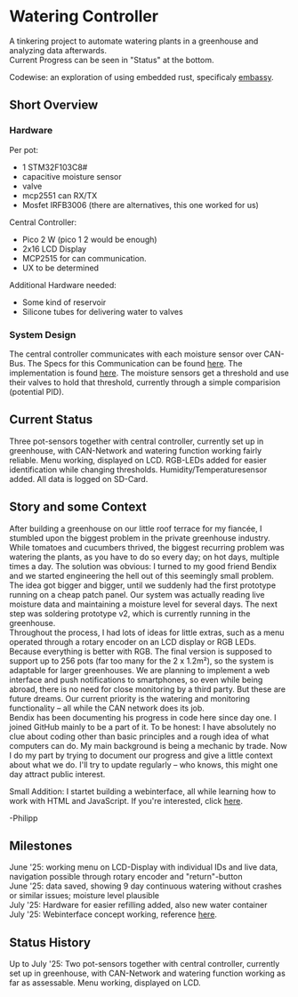 # Watering Controller
A tinkering project to automate watering plants in a greenhouse and analyzing data afterwards.  
Current Progress can be seen in "Status" at the bottom.

Codewise: an exploration of using embedded rust, specificaly [embassy](https://embassy.dev/).

## Short Overview
### Hardware
Per pot:
  - 1 STM32F103C8# 
  - capacitive moisture sensor
  - valve
  - mcp2551 can RX/TX
  - Mosfet IRFB3006 (there are alternatives, this one worked for us)

Central Controller:
  - Pico 2 W (pico 1 2 would be enough)
  - 2x16 LCD Display
  - MCP2515 for can communication.
  - UX to be determined

Additional Hardware needed:
  - Some kind of reservoir
  - Silicone tubes for delivering water to valves

### System Design
The central controller communicates with each moisture sensor over CAN-Bus.
The Specs for this Communication can be found [here](/can_protocol.md). The implementation is found [here](/can_protocol).
The moisture sensors get a threshold and use their valves to hold that threshold, currently through a simple comparision (potential PID).

## Current Status
Three pot-sensors together with central controller, currently set up in greenhouse, with CAN-Network and watering function working fairly reliable. Menu working, displayed on LCD. RGB-LEDs added for easier identification while changing thresholds. Humidity/Temperaturesensor added. All data is logged on SD-Card.

## Story and some Context
After building a greenhouse on our little roof terrace for my fiancée, I stumbled upon the biggest problem in the private greenhouse industry. While tomatoes and cucumbers thrived, the biggest recurring problem was watering the plants, as you have to do so every day; on hot days, multiple times a day.
The solution was obvious: I turned to my good friend Bendix and we started engineering the hell out of this seemingly small problem. The idea got bigger and bigger, until we suddenly had the first prototype running on a cheap patch panel. Our system was actually
reading live moisture data and maintaining a moisture level for several days. The next step was soldering prototype v2, which is currently running in the greenhouse.  
Throughout the process, I had lots of ideas for little extras, such as a menu operated through a rotary encoder on an LCD display or RGB LEDs. Because everything is better with RGB. The final version is supposed to support up to 256 pots (far too many for the 2 x 1.2m²), so the system is adaptable for larger greenhouses. We are planning to implement a
web interface and push notifications to smartphones, so even while being abroad, there is no need for close monitoring by a third party. But these are future dreams. Our current priority is the watering and monitoring functionality – all while the CAN network does its job.  
Bendix has been documenting his progress in code here since day one. I joined GitHub mainly to be a part of it. To be honest: I have absolutely no clue about coding other than basic principles and a rough idea of what computers can do. My main background is being a mechanic by trade. Now I do my part by
trying to document our progress and give a little context about what we do.
I'll try to update regularly – who knows, this might one day attract public interest.  

Small Addition: I startet building a webinterface, all while learning how to work with HTML and JavaScript. If you're interested, click [here](https://github.com/DoktorWussow/gewachshausomatwebinterface).

-Philipp
## Milestones
June '25: working menu on LCD-Display with individual IDs and live data, navigation possible through rotary encoder and "return"-button  
June '25: data saved, showing 9 day continuous watering without crashes or similar issues; moisture level plausible  
July '25: Hardware for easier refilling added, also new water container  
July '25: Webinterface concept working, reference [here](https://github.com/DoktorWussow/gewachshausomatwebinterface).
## Status History
Up to July '25: Two pot-sensors together with central controller, currently set up in greenhouse, with CAN-Network and watering function working as far as assessable. Menu working, displayed on LCD.
